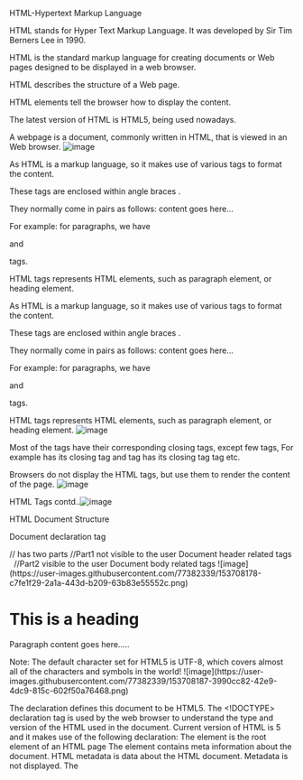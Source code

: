 HTML-Hypertext Markup Language

HTML stands for Hyper Text Markup Language. It was developed by Sir Tim Berners Lee in 1990. 

HTML is the standard markup language for creating documents or Web pages designed to be displayed in a web browser. 

HTML describes the structure of a Web page.

HTML elements tell the browser how to display the content.

The latest version of HTML is HTML5, being used nowadays.

A webpage is a document, commonly written in HTML, that is viewed in an Web browser. 
![image](https://user-images.githubusercontent.com/77382339/153351607-658e04da-dc4b-423e-9689-58d59f87481f.png)

As HTML is a markup language, so it makes use of various tags to format the content. 

These tags are enclosed within angle braces <Tag Name>. 

They normally come in pairs as follows:
   <tagname>content goes here...</tagname>

For example: for paragraphs, we have <p> and </p> tags. 

HTML tags represents HTML elements, such as paragraph element, or heading element.
	





As HTML is a markup language, so it makes use of various tags to format the content. 

These tags are enclosed within angle braces <Tag Name>. 

They normally come in pairs as follows:
   <tagname>content goes here...</tagname>

For example: for paragraphs, we have <p> and </p> tags. 

HTML tags represents HTML elements, such as paragraph element, or heading element.
![image](https://user-images.githubusercontent.com/77382339/153708146-c1a3b53f-5e1e-4718-8f9a-56a6da7e82d2.png)

  
  Most of the tags have their corresponding closing tags, except few tags, For example <html> has its closing tag </html> and <body> tag has its closing tag </body> tag etc.

Browsers do not display the HTML tags, but use them to render the content of the page.
![image](https://user-images.githubusercontent.com/77382339/153708154-e127bc4d-53f4-4d8b-8e52-bd4b5d6f0e83.png)

HTML Tags contd..![image](https://user-images.githubusercontent.com/77382339/153708165-6847e7d0-84f5-4e1d-92f0-f345fc33a496.png)


  HTML Document Structure

Document declaration tag 
<html>      // has two parts
     <head>   //Part1 not visible to the user
       Document header related tags
     </head>
 
     <body>   //Part2 visible to the user
       Document body related tags
     </body>
</html>
![image](https://user-images.githubusercontent.com/77382339/153708178-c7fe1f29-2a1a-443d-b209-63b83e55552c.png)

  
  
  
  <!DOCTYPE html>
<html>
    <head>
      <title>This is document title</title>
      <meta charset=“UTF-8” lang=“en”>
    </head>
    <body>
      <h1>This is a heading</h1>
      <p>Paragraph content goes here.....</p>
    </body>
</html>
Note: The default character set for HTML5 is UTF-8, which covers almost all of the characters and symbols in the world!
![image](https://user-images.githubusercontent.com/77382339/153708187-3990cc82-42e9-4dc9-815c-602f50a76468.png)

  
  
  The <!DOCTYPE html> declaration defines this document to be HTML5. 
The <!DOCTYPE> declaration tag is used by the web browser to understand the type and  version of the HTML used in the document. Current version of HTML is 5 and it makes use of the following declaration: <!DOCTYPE html>
The <html> element is the root element of an HTML page
The <head> element contains meta information about the document. HTML metadata is data about the HTML document. Metadata is not displayed.
The <title> element specifies a title for the document
The <body> element contains the visible page content
The <h1> element defines a large heading
The <p> element defines a paragraph
![image](https://user-images.githubusercontent.com/77382339/153708191-b704c845-ec8d-4d29-8c1a-60eb7e08c9e2.png)

  
  Example explained![image](https://user-images.githubusercontent.com/77382339/153708199-a26de375-71b4-4da8-b265-c553def07035.png)

  
  
  Web Browsers
The purpose of a web browser (Chrome, Edge, Firefox, Safari) is to read HTML documents and display them.
The browser does not display the HTML tags, but uses them to determine how to display the document:
Where to write and save the HTML document
Install Sublime text or Notepad++ or any other text editor on your system. Write HTML programs in the text editor, by creating new, blank file. 
Select File > Save as in the text editor menu and save the file on your computer in an appropriate folder. 
How to run and view the HTML Page in Your Browser
Open the saved HTML file in your favorite browser (double click on the file, or right-click - and choose "Open with").
![image](https://user-images.githubusercontent.com/77382339/153708208-10c9abf6-0863-4e72-b188-fda62732bf77.png)
How to execute Html code![image](https://user-images.githubusercontent.com/77382339/153708218-635a5e13-f378-462e-818d-3a5bb035b137.png)

